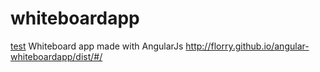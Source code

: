 whiteboardapp
=============
<a href="">test</a>
Whiteboard app made with AngularJs
http://florry.github.io/angular-whiteboardapp/dist/#/

